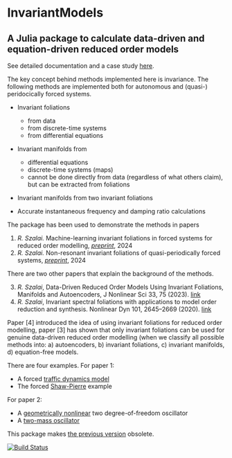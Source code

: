 # InvariantModels
## A Julia package to calculate data-driven and equation-driven reduced order models

See detailed documentation and a case study [here](https://rs1909.github.io/InvariantModels/).

The key concept behind methods implemented here is invariance. The following methods are implemented both for autonomous and (quasi-) peridocically forced systems.

  * Invariant foliations

    + from data
    + from discrete-time systems
    + from differential equations
    
  * Invariant manifolds from
  
    + differential equations
    + discrete-time systems (maps)
    + cannot be done directly from data (regardless of what others claim), but can be extracted from foliations
    
  * Invariant manifolds from two invariant foliations
  
  * Accurate instantaneous frequency and damping ratio calculations

The package has been used to demonstrate the methods in papers

  1. *R. Szalai.* Machine-learning invariant foliations in forced systems for reduced order modelling, *[preprint](https://arxiv.org/abs/2403.14514)*, 2024 
  2. *R. Szalai.* Non-resonant invariant foliations of quasi-periodically forced systems, *[preprint](https://arxiv.org/abs/2403.14771)*, 2024

There are two other papers that explain the background of the methods.

  3. *R. Szalai*, Data-Driven Reduced Order Models Using Invariant Foliations, Manifolds and Autoencoders, J Nonlinear Sci 33, 75 (2023). [link](https://doi.org/10.1007/s00332-023-09932-y)
  4. *R. Szalai*, Invariant spectral foliations with applications to model order reduction and synthesis. Nonlinear Dyn 101, 2645–2669 (2020). [link](https://doi.org/10.1007/s11071-020-05891-1)
 
Paper [4] introduced the idea of using invariant foliations for reduced order modelling, paper [3] has shown that only invariant foliations can be used for genuine data-driven reduced order modelling (when we classify all possible methods into: a) autoencoders, b) invariant foliations, c) invariant manifolds, d) equation-free models.

There are four examples. For paper 1:

  * A forced [traffic dynamics model](examples/carfollow)
  * The forced [Shaw-Pierre](examples/carfollow) example

  For paper 2:

  * A [geometrically nonlinear](examples/onemass) two degree-of-freedom oscillator
  * A [two-mass oscillator](examples/onemass)

This package makes [the previous version](https://rs1909.github.io/FMA/) obsolete.

[![Build Status](https://github.com/rs1909/InvariantModels/actions/workflows/CI.yml/badge.svg?branch=main)](https://github.com/rs1909/InvariantModels.jl/actions/workflows/CI.yml?query=branch%3Amain)
